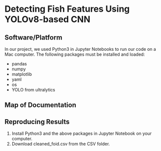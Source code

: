 # Detecting Fish Features Using YOLOv8-based CNN

## Software/Platform 
In our project, we used Python3 in Jupyter Notebooks to run our code on a Mac computer. The following packages must be installed and loaded:

- pandas
- numpy
- matplotlib
- yaml
- os
- YOLO from ultralytics


## Map of Documentation


## Reproducing Results 
1. Install Python3 and the above packages in Jupyter Notebook on your computer.
2. Download cleaned_foid.csv from the CSV folder. 

